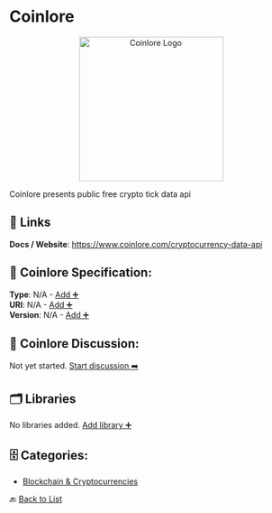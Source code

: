 # Coinlore
<p align="center">
    <img width="256" src="https://raw.githubusercontent.com/apis-list/apis-list/main/apis/coinlore/logo_256x256.png" alt="Coinlore Logo"/>
</p>
Coinlore presents public free crypto tick data api

##  🔗 Links
**Docs / Website**: https://www.coinlore.com/cryptocurrency-data-api

## 🧬 Coinlore Specification:
**Type**: N/A - [Add ➕](https://github.com/apis-list/apis-list/edit/main/apis.yaml#L3930)  
**URI**: N/A - [Add ➕](https://github.com/apis-list/apis-list/edit/main/apis.yaml#L3930)  
**Version**: N/A - [Add ➕](https://github.com/apis-list/apis-list/edit/main/apis.yaml#L3930)

## 💬 Coinlore Discussion:
Not yet started. [Start discussion ➡️](https://github.com/apis-list/apis-list/discussions/new)

## 🗂️ Libraries

No libraries added. [Add library ➕](https://github.com/apis-list/apis-list/edit/main/apis.yaml#L3930)    


## 🗄️ Categories:
- [Blockchain & Cryptocurrencies](https://github.com/apis-list/apis-list#blockchain--cryptocurrencies-)

🔙  [Back to List](https://github.com/apis-list/apis-list)
